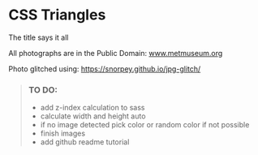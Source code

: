 # CSS Triangles
The title says it all


All photographs are in the Public Domain:
www.metmuseum.org

Photo glitched using:
https://snorpey.github.io/jpg-glitch/

> ### TO DO:
> - add z-index calculation to sass
> - calculate width and height auto
> - if no image detected pick color or random color if not possible
> - finish images
> - add github readme tutorial

